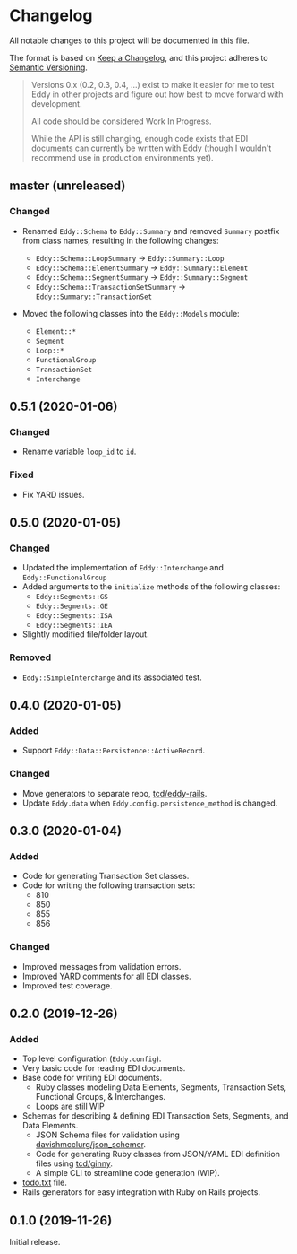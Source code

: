 # Changelog

All notable changes to this project will be documented in this file.

The format is based on [Keep a Changelog](https://keepachangelog.com/en/1.0.0/),
and this project adheres to [Semantic Versioning](https://semver.org/spec/v2.0.0.html).

> Versions 0.x (0.2, 0.3, 0.4, ...) exist to make it easier for me to test Eddy in other projects and figure out how best to move forward with development.
> 
> All code should be considered Work In Progress.
> 
> While the API is still changing, enough code exists that EDI documents can currently be written with Eddy (though I wouldn't recommend use in production environments yet).

## master (unreleased)

### Changed

- Renamed `Eddy::Schema` to `Eddy::Summary` and removed `Summary` postfix from class names, resulting in the following changes:
    - `Eddy::Schema::LoopSummary` -> `Eddy::Summary::Loop`
    - `Eddy::Schema::ElementSummary` -> `Eddy::Summary::Element`
    - `Eddy::Schema::SegmentSummary` -> `Eddy::Summary::Segment`
    - `Eddy::Schema::TransactionSetSummary` -> `Eddy::Summary::TransactionSet`

- Moved the following classes into the `Eddy::Models` module:
    - `Element::*`
    - `Segment`
    - `Loop::*`
    - `FunctionalGroup`
    - `TransactionSet`
    - `Interchange`

## 0.5.1 (2020-01-06)

### Changed

- Rename variable `loop_id` to `id`.

### Fixed

- Fix YARD issues.

## 0.5.0 (2020-01-05)

### Changed

- Updated the implementation of `Eddy::Interchange` and `Eddy::FunctionalGroup`
- Added arguments to the `initialize` methods of the following classes:
    - `Eddy::Segments::GS`
    - `Eddy::Segments::GE`
    - `Eddy::Segments::ISA`
    - `Eddy::Segments::IEA`
- Slightly modified file/folder layout.

### Removed

- `Eddy::SimpleInterchange` and its associated test.

## 0.4.0 (2020-01-05)

### Added

- Support `Eddy::Data::Persistence::ActiveRecord`.

### Changed

- Move generators to separate repo, [tcd/eddy-rails](https://github.com/tcd/eddy-rails).
- Update `Eddy.data` when `Eddy.config.persistence_method` is changed.

## 0.3.0 (2020-01-04)

### Added

- Code for generating Transaction Set classes.
- Code for writing the following transaction sets:
    - 810
    - 850
    - 855
    - 856

### Changed

- Improved messages from validation errors.
- Improved YARD comments for all EDI classes.
- Improved test coverage.

## 0.2.0 (2019-12-26)

### Added

- Top level configuration (`Eddy.config`).
- Very basic code for reading EDI documents.
- Base code for writing EDI documents.
    - Ruby classes modeling Data Elements, Segments, Transaction Sets, Functional Groups, & Interchanges.
    - Loops are still WIP
- Schemas for describing & defining EDI Transaction Sets, Segments, and Data Elements.
    - JSON Schema files for validation using [davishmcclurg/json_schemer](https://github.com/davishmcclurg/json_schemer).
    - Code for generating Ruby classes from JSON/YAML EDI definition files using [tcd/ginny](https://github.com/tcd/ginny).
    - A simple CLI to streamline code generation (WIP).
- [todo.txt](https://github.com/todotxt/todo.txt) file.
- Rails generators for easy integration with Ruby on Rails projects.

## 0.1.0 (2019-11-26)

Initial release.
